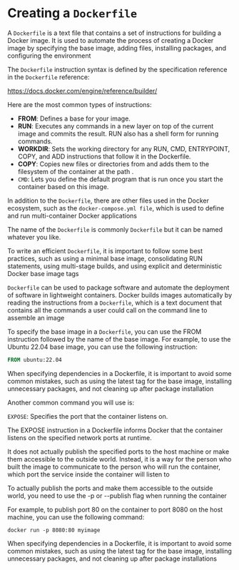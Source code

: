 # Creating a `Dockerfile`

A `Dockerfile` is a text file that contains a set of instructions for building a Docker image. It is used to automate the process of creating a Docker image by specifying the base image, adding files, installing packages, and configuring the environment

The `Dockerfile` instruction syntax is defined by the specification reference in the `Dockerfile` reference:

<https://docs.docker.com/engine/reference/builder/>

Here are the most common types of instructions:

- **FROM**: Defines a base for your image.
- **RUN**: Executes any commands in a new layer on top of the current image and commits the result. RUN also has a shell form for running commands.
- **WORKDIR**: Sets the working directory for any RUN, CMD, ENTRYPOINT, COPY, and ADD instructions that follow it in the Dockerfile.
- **COPY**: Copies new files or directories from <src> and adds them to the filesystem of the container at the path <dest>.
- `CMD`: Lets you define the default program that is run once you start the container based on this image.

In addition to the `Dockerfile`, there are other files used in the Docker ecosystem, such as the `docker-compose.yml file`, which is used to define and run multi-container Docker applications

The name of the `Dockerfile` is commonly `Dockerfile` but it can be named whatever you like.

To write an efficient `Dockerfile`, it is important to follow some best practices, such as using a minimal base image, consolidating RUN statements, using multi-stage builds, and using explicit and deterministic Docker base image tags

`Dockerfile` can be used to package software and automate the deployment of software in lightweight containers. Docker builds images automatically by reading the instructions from a `Dockerfile`, which is a text document that contains all the commands a user could call on the command line to assemble an image

To specify the base image in a `Dockerfile`, you can use the FROM instruction followed by the name of the base image. For example, to use the Ubuntu 22.04 base image, you can use the following instruction:

```Dockerfile
FROM ubuntu:22.04
```

When specifying dependencies in a Dockerfile, it is important to avoid some common mistakes, such as using the latest tag for the base image, installing unnecessary packages, and not cleaning up after package installation

Another common command you will use is:

`EXPOSE`: Specifies the port that the container listens on.

The EXPOSE instruction in a Dockerfile informs Docker that the container listens on the specified network ports at runtime.

It does not actually publish the specified ports to the host machine or make them accessible to the outside world. Instead, it is a way for the person who built the image to communicate to the person who will run the container, which port the service inside the container will listen to

To actually publish the ports and make them accessible to the outside world, you need to use the -p or --publish flag when running the container

For example, to publish port 80 on the container to port 8080 on the host machine, you can use the following command:

`docker run -p 8080:80 myimage`

When specifying dependencies in a Dockerfile, it is important to avoid some common mistakes, such as using the latest tag for the base image, installing unnecessary packages, and not cleaning up after package installations
